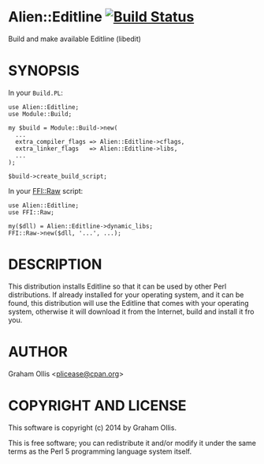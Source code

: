 # Alien::Editline [![Build Status](https://secure.travis-ci.org/plicease/Alien-Editline.png)](http://travis-ci.org/plicease/Alien-Editline)

Build and make available Editline (libedit)

# SYNOPSIS

In your `Build.PL`:

    use Alien::Editline;
    use Module::Build;
    
    my $build = Module::Build->new(
      ...
      extra_compiler_flags => Alien::Editline->cflags,
      extra_linker_flags   => Alien::Editline->libs,
      ...
    );
    
    $build->create_build_script;

In your [FFI::Raw](https://metacpan.org/pod/FFI::Raw) script:

    use Alien::Editline;
    use FFI::Raw;
    
    my($dll) = Alien::Editline->dynamic_libs;
    FFI::Raw->new($dll, '...', ...);

# DESCRIPTION

This distribution installs Editline so that it can be used by other Perl distributions.  If already
installed for your operating system, and it can be found, this distribution will use the Editline
that comes with your operating system, otherwise it will download it from the Internet, build and
install it fro you.

# AUTHOR

Graham Ollis &lt;plicease@cpan.org>

# COPYRIGHT AND LICENSE

This software is copyright (c) 2014 by Graham Ollis.

This is free software; you can redistribute it and/or modify it under
the same terms as the Perl 5 programming language system itself.
